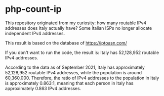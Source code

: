 # php-count-ip
This repository originated from my curiosity: how many routable IPv4 addresses does Italy actually have? Some Italian ISPs no longer allocate independent IPv4 addresses.

This result is based on the database of https://iptoasn.com/

If you don't want to run the code, the result is: Italy has 52,128,952 routable IPv4 addresses.


According to the data as of September 2021, Italy has approximately 52,128,952 routable IPv4 addresses, while the population is around 60,360,000. Therefore, the ratio of IPv4 addresses to the population in Italy is approximately 0.863:1, meaning that each person in Italy has approximately 0.863 IPv4 addresses. 
